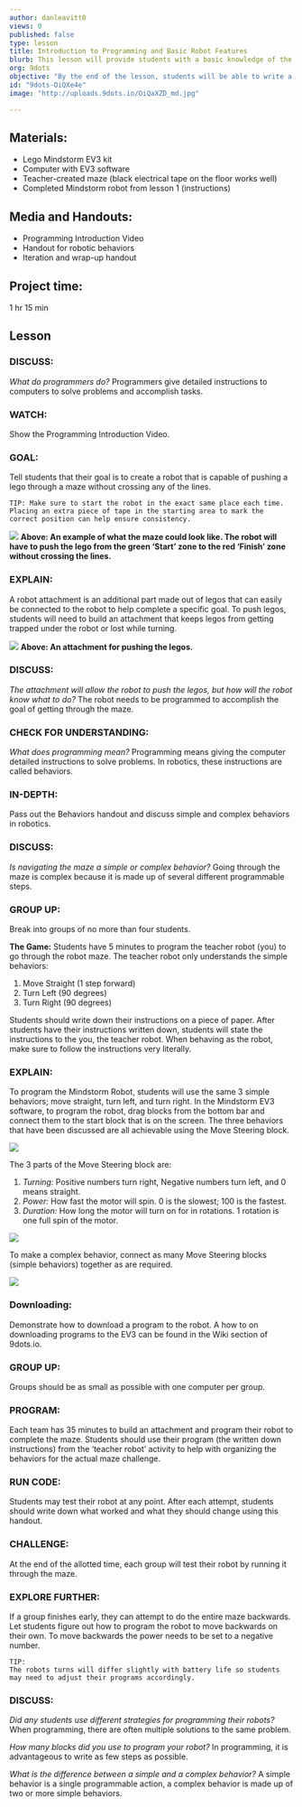 ```yaml
---
author: danleavitt0
views: 0
published: false
type: lesson
title: Introduction to Programming and Basic Robot Features
blurb: This lesson will provide students with a basic knowledge of the programming process and introduce them to the Lego Mindstorm software
org: 9dots
objective: "By the end of the lesson, students will be able to write a program capable of navigating their robot through a simple maze"
id: "9dots-OiQXe4e"
image: "http://uploads.9dots.io/OiQaXZD_md.jpg"

---
```


## Materials:
- Lego Mindstorm EV3 kit
- Computer with EV3 software
- Teacher-created maze (black electrical tape on the floor works well)
- Completed Mindstorm robot from lesson 1 (instructions)

## Media and Handouts:
- Programming Introduction Video
- Handout for robotic behaviors  
- Iteration and wrap-up handout

## Project time:
1 hr 15 min
    
## Lesson
### DISCUSS: 
_What do programmers do?_
Programmers give detailed instructions to computers to solve problems and accomplish tasks.  

### WATCH:
Show the Programming Introduction Video.

### GOAL: 
Tell students that their goal is to create a robot that is capable of pushing a lego through a maze without crossing any of the lines. 
```
TIP: Make sure to start the robot in the exact same place each time. Placing an extra piece of tape in the starting area to mark the correct position can help ensure consistency.
```

![](http://uploads.9dots.io/OiQa9tW_md.jpg) 
**Above: An example of what the maze could look like. The robot will have to push the lego from the green ‘Start’ zone to the red ‘Finish’  zone without crossing the lines.**

### EXPLAIN:
A robot attachment is an additional part made out of legos that can easily be connected to the robot to help complete a specific goal. To push legos, students will need to build an attachment that keeps legos from getting trapped under the robot or lost while turning.

![](http://uploads.9dots.io/OiQb3yI_md.jpg) 
**Above: An attachment for pushing the legos.**

### DISCUSS: 
_The attachment will allow the robot to push the legos, but how will the robot know what to do?_
The robot needs to be programmed to accomplish the goal of getting through the maze.

### CHECK FOR UNDERSTANDING: 
_What does programming mean?_
Programming means giving the computer detailed instructions to solve problems.  In robotics, these instructions are called behaviors.

### IN-DEPTH: 
Pass out the Behaviors handout and discuss simple and complex behaviors in robotics.

### DISCUSS: 
_Is navigating the maze a simple or complex behavior?_
Going through the maze is complex because it is made up of several different programmable steps.

### GROUP UP: 
Break into groups of no more than four students. 

**The Game:**
Students have 5 minutes to program the teacher robot (you) to go through the robot maze. The teacher robot only understands the simple behaviors:

1. Move Straight (1 step forward)
2. Turn Left (90 degrees)
3. Turn Right (90 degrees)
 
Students should write down their instructions on a piece of paper. After students have their instructions written down, students will state the instructions to the you, the teacher robot. When behaving as the robot, make sure to follow the instructions very literally.

### EXPLAIN: 
To program the Mindstorm Robot, students will use the same 3 simple behaviors; move straight, turn left, and turn right. In the Mindstorm EV3 software, to program the robot, drag blocks from the bottom bar and connect them to the start block that is on the screen. The three behaviors that have been discussed are all achievable using the Move Steering block.

![](http://uploads.9dots.io/OiQbdRA_md.jpg) 

The 3 parts of the Move Steering block are:

1. *Turning:* Positive numbers turn right, Negative numbers turn left, and 0 means straight.
2. *Power:* How fast the motor will spin. 0 is the slowest; 100 is the fastest.
3. *Duration:* How long the motor will turn on for in rotations. 1 rotation is one full spin of the motor.

![](http://uploads.9dots.io/OiQc16D_md.jpg) 

To make a complex behavior, connect as many Move Steering blocks (simple behaviors) together as are required.

![](http://uploads.9dots.io/OiQcewv_md.jpg) 

### Downloading:
Demonstrate how to download a program to the robot. A how to on downloading programs to the EV3 can be found in the Wiki section of 9dots.io.

### GROUP UP: 
Groups should be as small as possible with one computer per group. 

### PROGRAM: 
Each team has 35 minutes to build an attachment and program their robot to complete the maze. Students should use their program (the written down instructions) from the ‘teacher robot’ activity to help with organizing the behaviors for the actual maze challenge.

### RUN CODE: 
Students may test their robot at any point. After each attempt, students should write down what worked and what they should change using this handout. 

### CHALLENGE: 
At the end of the allotted time, each group will test their robot by running it through the maze.

### EXPLORE FURTHER: 
If a group finishes early, they can attempt to do the entire maze backwards. Let students figure out how to program the robot to move backwards on their own. To move backwards the power needs to be set to a negative number.
```
TIP: 
The robots turns will differ slightly with battery life so students may need to adjust their programs accordingly.
```
### DISCUSS:
_Did any students use different strategies for programming their robots?_
When programming, there are often multiple solutions to the same problem.

_How many blocks did you use to program your robot?_
In programming, it is advantageous to write as few steps as possible.

_What is the difference between a simple and a complex behavior?_
A simple behavior is a single programmable action, a complex behavior is made up of two or more simple behaviors.
